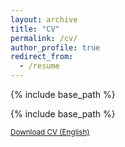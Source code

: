 ```yaml
---
layout: archive
title: "CV"
permalink: /cv/
author_profile: true
redirect_from:
  - /resume
---
```


{% include base_path %}

{% include base_path %}

<sub>[Download CV (English)](https://drive.google.com/file/d/13KRsU--mpbhhiL_ZTXWriQLytqe_oba3/view)<sub>
  
  
